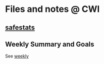 # Files and notes @ CWI

## [safestats](./safestats/README.md)

## Weekly Summary and Goals

See [weekly](./weekly)